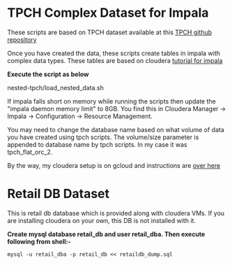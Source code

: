 # TPCH Complex Dataset for Impala
These scripts are based on TPCH dataset available at this [TPCH github repository](https://github.com/hortonworks/hive-testbench)

Once you have created the data, these scripts create tables in impala with complex data types. These tables are based on cloudera [tutorial for impala](https://www.cloudera.com/documentation/enterprise/5-10-x/topics/impala_complex_types.html#complex_types_examples)

**Execute the script as below**

nested-tpch/load_nested_data.sh

If impala falls short on memory while running the scripts then update the "impala daemon memory limit" to 8GB.  You find this in Cloudera Manager -> Impala -> Configuration -> Resource Management.

You may need to change the database name based on what volume of data you have created using tpch scripts. The volume/size parameter is appended to database name by tpch scripts. In my case it was tpch_flat_orc_2.

By the way, my cloudera setup is on gcloud and instructions are [over here](https://my-bigdata-blog.blogspot.com/search/label/Cloudera)

# Retail DB Dataset
This is retail db database which is provided  along with cloudera VMs. If you are installing cloudera on your own, this DB is not installed with it. 

**Create mysql database retail_db and user retail_dba.  Then execute following from shell:-**
```
mysql -u retail_dba -p retail_db << retaildb_dump.sql
```
